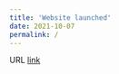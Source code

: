 ```yaml
---
title: 'Website launched'
date: 2021-10-07
permalink: /
---
```


URL [link](https://harold-berjamin.github.io)